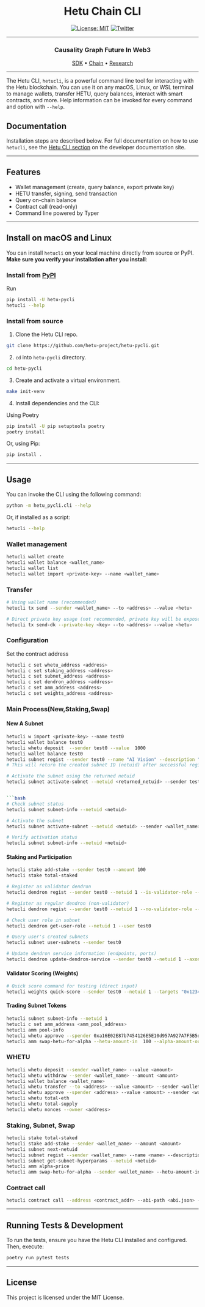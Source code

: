 <div align="center">

# Hetu Chain CLI <!-- omit in toc -->
[![License: MIT](https://img.shields.io/badge/License-MIT-yellow.svg)](https://opensource.org/licenses/MIT)
[![Twitter](https://img.shields.io/badge/Twitter-@hetu_protocol-1DA1F2?logo=twitter&logoColor=white)](https://x.com/hetu_protocol)
<!-- [![PyPI version](https://badge.fury.io/py/hetu_pycli.svg)](https://badge.fury.io/py/hetu_pycli) -->

---

### Causality Graph Future In Web3 

 [SDK](https://github.com/hetu-project/hetu-pysdk) • [Chain](https://github.com/hetu-project/hetu-chain) • [Research](https://docsend.com/v/jt55f/hetu_litepaper)


</div>

---

The Hetu CLI, `hetucli`, is a powerful command line tool for interacting with the Hetu blockchain. You can use it on any macOS, Linux, or WSL terminal to manage wallets, transfer HETU, query balances, interact with smart contracts, and more. Help information can be invoked for every command and option with `--help`.

## Documentation

Installation steps are described below. For full documentation on how to use `hetucli`, see the [Hetu CLI section](https://github.com/hetu-project/hetu-pycli#readme) on the developer documentation site.

---

## Features
- Wallet management (create, query balance, export private key)
- HETU transfer, signing, send transaction
- Query on-chain balance
- Contract call (read-only)
- Command line powered by Typer

---

## Install on macOS and Linux

You can install `hetucli` on your local machine directly from source or PyPI. **Make sure you verify your installation after you install**:

### Install from [PyPI](https://pypi.org/project/hetu-pycli/)

Run
```bash
pip install -U hetu-pycli
hetucli --help
```

### Install from source

1. Clone the Hetu CLI repo.

```bash
git clone https://github.com/hetu-project/hetu-pycli.git
```

2. `cd` into `hetu-pycli` directory.

```bash
cd hetu-pycli
```

3. Create and activate a virtual environment.

```bash
make init-venv
```
4. Install dependencies and the CLI:

Using Poetry
```bash
pip install -U pip setuptools poetry
poetry install
```

Or, using Pip:
```bash
pip install .
```


---

## Usage

You can invoke the CLI using the following command:

```bash
python -m hetu_pycli.cli --help
```

Or, if installed as a script:

```bash
hetucli --help
```

### Wallet management
```bash
hetucli wallet create
hetucli wallet balance <wallet_name>
hetucli wallet list
hetucli wallet import <private-key> --name <wallet_name>
```

### Transfer
```bash
# Using wallet name (recommended)
hetucli tx send --sender <wallet_name> --to <address> --value <hetu>

# Direct private key usage (not recommended, private key will be exposed in command history)
hetucli tx send-dk --private-key <key> --to <address> --value <hetu>
```

### Configuration

Set the contract address

```bash
hetucli c set whetu_address <address>
hetucli c set staking_address <address>
hetucli c set subnet_address <address>
hetucli c set dendron_address <address>
hetucli c set amm_address <address>
hetucli c set weights_address <address>
```

### Main Process(New,Staking,Swap)

#### New A Subnet

```bash
hetucli w import <private-key> --name test0
hetucli wallet balance test0
hetucli whetu deposit  --sender test0 --value  1000
hetucli wallet balance test0
hetucli subnet regist --sender test0 --name "AI Vision" --description "Computer vision and image processing network" --token-name "VISION" --token-symbol "VIS"
# This will return the created subnet ID (netuid) after successful registration

# Activate the subnet using the returned netuid
hetucli subnet activate-subnet --netuid <returned_netuid> --sender test0


```bash
# Check subnet status
hetucli subnet subnet-info --netuid <netuid>

# Activate the subnet
hetucli subnet activate-subnet --netuid <netuid> --sender <wallet_name>

# Verify activation status
hetucli subnet subnet-info --netuid <netuid>
```

#### Staking and Participation

```bash
hetucli stake add-stake --sender test0 --amount 100
hetucli stake total-staked

# Register as validator dendron
hetucli dendron regist --sender test0 --netuid 1 --is-validator-role --axon-endpoint "http://my-node.com" --axon-port 8080 --prometheus-endpoint "http://my-metrics.com" --prometheus-port 9090

# Register as regular dendron (non-validator)
hetucli dendron regist --sender test0 --netuid 1 --no-validator-role --axon-endpoint "http://my-node.com" --axon-port 8080 --prometheus-endpoint "http://my-metrics.com" --prometheus-port 9090

# Check user role in subnet
hetucli dendron get-user-role --netuid 1 --user test0

# Query user's created subnets
hetucli subnet user-subnets --sender test0

# Update dendron service information (endpoints, ports)
hetucli dendron update-dendron-service --sender test0 --netuid 1 --axon-endpoint "http://new-node.com" --axon-port 8081 --prometheus-endpoint "http://new-metrics.com" --prometheus-port 9091
```

#### Validator Scoring (Weights)

```bash
# Quick score command for testing (direct input)
hetucli weights quick-score --sender test0 --netuid 1 --targets "0x1234...,0x5678..." --scores "500000,750000"
```

#### Trading Subnet Tokens

```bash
hetucli subnet subnet-info --netuid 1 
hetucli c set amm_address <amm_pool_address>
hetucli amm pool-info
hetucli whetu approve --spender 0xa16E02E87b7454126E5E10d957A927A7F5B5d2be  --value 100 --sender test0
hetucli amm swap-hetu-for-alpha --hetu-amount-in  100 --alpha-amount-out-min 0   --sender test0 --to <to-address>
```

### WHETU

```bash
hetucli whetu deposit --sender <wallet_name> --value <amount>
hetucli whetu withdraw --sender <wallet_name> --amount <amount>
hetucli wallet balance <wallet_name>
hetucli whetu transfer --to <address> --value <amount> --sender <wallet_name>
hetucli whetu approve --spender <address> --value <amount> --sender <wallet_name>
hetucli whetu total-eth
hetucli whetu total-supply
hetucli whetu nonces --owner <address>
```

### Staking, Subnet, Swap

```bash
hetucli stake total-staked
hetucli stake add-stake --sender <wallet_name> --amount <amount>
hetucli subnet next-netuid
hetucli subnet regist --sender <wallet_name> --name <name> --description <description> --token-name <token_name> --token-symbol <token_symbol>
hetucli subnet get-subnet-hyperparams --netuid <netuid>
hetucli amm alpha-price
hetucli amm swap-hetu-for-alpha --sender <wallet_name> --hetu-amount-in <amount> --alpha-amount-out-min <amount> --to <address>
```

### Contract call
```bash
hetucli contract call --address <contract_addr> --abi-path <abi.json> --function <fn> --args "1,2,3" --rpc <rpc_url>
```

---

## Running Tests & Development
To run the tests, ensure you have the Hetu CLI installed and configured. Then, execute:

```bash
poetry run pytest tests
```

---

## License

This project is licensed under the MIT License.